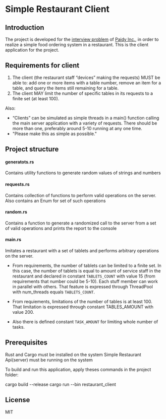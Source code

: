 # Simple Restaurant Client

## Introduction
The project is developed for the [interview problem](https://github.com/paidy/interview/blob/master/SimpleRestaurantApi.md) of [Paidy Inc.](https://paidy.com/), in order to realize a simple food ordering system in a restaurant.
This is the client application for the project.

## Requirements for client
1. The client (the restaurant staff “devices” making the requests) MUST be able to: add one or more items with a table number, remove an item for a table, and query the items still remaining for a table.
2. The client MAY limit the number of specific tables in its requests to a finite set (at least 100).

Also:
- “Clients” can be simulated as simple threads in a main() function calling the main server application with a variety of requests. There should be more than one, preferably around 5-10 running at any one time.
- "Please make this as simple as possible."

## Project structure
#### generatots.rs
Contains utility functions to generate random values of strings and numbers
#### requests.rs
Contains collection of functions to perform valid operations on the server. Also contains an Enum for set of such operations
#### random.rs
Contains a function to generate a randomized call to the server from a set of valid operations and prints the report to the console
#### main.rs
Imitates a restaurant with a set of tablets and performs arbitrary operations on the server.

- From requirements, the number of tablets can be limited to a finite set. In this case, the number of tablets is equal to amount of service staff in the restaurant and declared in constant `TABLETS_COUNT` with value 15 (from requirements that number could be 5-10). Each stuff member can work in parallel with others. That feature is expressed through ThreadPool with num_threads equals `TABLETS_COUNT`.

- From requiements, limitations of the number of tables is at least 100. That limitation is expressed through constant TABLES_AMOUNT with value 200.

- Also there is defined constant `TASK_AMOUNT` for limiting whole number of tasks.

## Prerequisites

Rust and Cargo must be installed on the system
Simple Restaurant Api(server) must be running on the system

To build and run this application, apply theses commands in the project folder:

cargo build --release
cargo run --bin restaurant_client

## License

MIT
